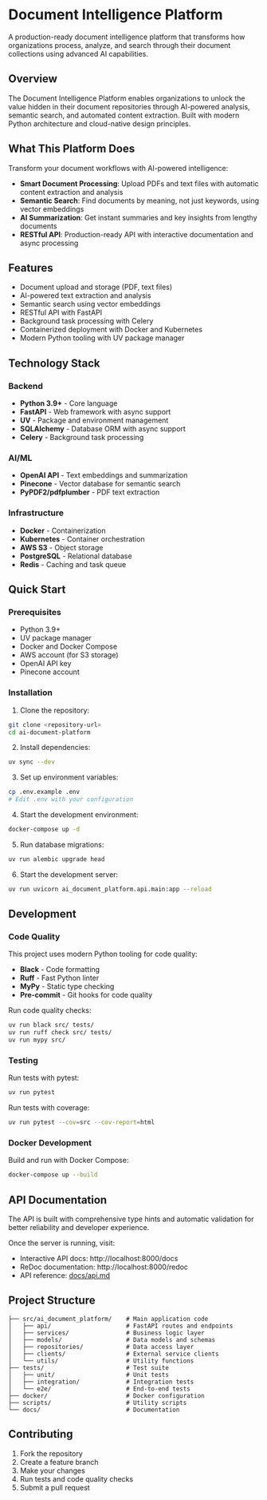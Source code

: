 # Document Intelligence Platform

A production-ready document intelligence platform that transforms how organizations process, analyze, and search through their document collections using advanced AI capabilities.

## Overview

The Document Intelligence Platform enables organizations to unlock the value hidden in their document repositories through AI-powered analysis, semantic search, and automated content extraction. Built with modern Python architecture and cloud-native design principles.

## What This Platform Does

Transform your document workflows with AI-powered intelligence:
- **Smart Document Processing**: Upload PDFs and text files with automatic content extraction and analysis
- **Semantic Search**: Find documents by meaning, not just keywords, using vector embeddings
- **AI Summarization**: Get instant summaries and key insights from lengthy documents
- **RESTful API**: Production-ready API with interactive documentation and async processing

## Features

- Document upload and storage (PDF, text files)
- AI-powered text extraction and analysis
- Semantic search using vector embeddings
- RESTful API with FastAPI
- Background task processing with Celery
- Containerized deployment with Docker and Kubernetes
- Modern Python tooling with UV package manager

## Technology Stack

### Backend
- **Python 3.9+** - Core language
- **FastAPI** - Web framework with async support
- **UV** - Package and environment management
- **SQLAlchemy** - Database ORM with async support
- **Celery** - Background task processing

### AI/ML
- **OpenAI API** - Text embeddings and summarization
- **Pinecone** - Vector database for semantic search
- **PyPDF2/pdfplumber** - PDF text extraction

### Infrastructure
- **Docker** - Containerization
- **Kubernetes** - Container orchestration
- **AWS S3** - Object storage
- **PostgreSQL** - Relational database
- **Redis** - Caching and task queue

## Quick Start

### Prerequisites

- Python 3.9+
- UV package manager
- Docker and Docker Compose
- AWS account (for S3 storage)
- OpenAI API key
- Pinecone account

### Installation

1. Clone the repository:
```bash
git clone <repository-url>
cd ai-document-platform
```

2. Install dependencies:
```bash
uv sync --dev
```

3. Set up environment variables:
```bash
cp .env.example .env
# Edit .env with your configuration
```

4. Start the development environment:
```bash
docker-compose up -d
```

5. Run database migrations:
```bash
uv run alembic upgrade head
```

6. Start the development server:
```bash
uv run uvicorn ai_document_platform.api.main:app --reload
```

## Development

### Code Quality

This project uses modern Python tooling for code quality:

- **Black** - Code formatting
- **Ruff** - Fast Python linter
- **MyPy** - Static type checking
- **Pre-commit** - Git hooks for code quality

Run code quality checks:
```bash
uv run black src/ tests/
uv run ruff check src/ tests/
uv run mypy src/
```

### Testing

Run tests with pytest:
```bash
uv run pytest
```

Run tests with coverage:
```bash
uv run pytest --cov=src --cov-report=html
```

### Docker Development

Build and run with Docker Compose:
```bash
docker-compose up --build
```

## API Documentation

The API is built with comprehensive type hints and automatic validation for better reliability and developer experience.

Once the server is running, visit:
- Interactive API docs: http://localhost:8000/docs
- ReDoc documentation: http://localhost:8000/redoc
- API reference: [docs/api.md](docs/api.md)

## Project Structure

```
├── src/ai_document_platform/    # Main application code
│   ├── api/                     # FastAPI routes and endpoints
│   ├── services/                # Business logic layer
│   ├── models/                  # Data models and schemas
│   ├── repositories/            # Data access layer
│   ├── clients/                 # External service clients
│   └── utils/                   # Utility functions
├── tests/                       # Test suite
│   ├── unit/                    # Unit tests
│   ├── integration/             # Integration tests
│   └── e2e/                     # End-to-end tests
├── docker/                      # Docker configuration
├── scripts/                     # Utility scripts
└── docs/                        # Documentation
```

## Contributing

1. Fork the repository
2. Create a feature branch
3. Make your changes
4. Run tests and code quality checks
5. Submit a pull request
